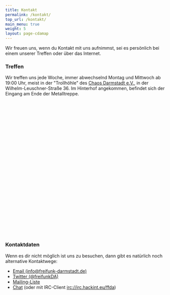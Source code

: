```yaml
---
title: Kontakt
permalink: /kontakt/
top_url: /kontakt/
main_menu: true
weight: 5
layout: page-cdamap
---
```


Wir freuen uns, wenn du Kontakt mit uns aufnimmst, sei es persönlich bei einem unserer Treffen oder über das Internet.

### Treffen

Wir treffen uns jede Woche, immer abwechselnd Montag und Mittwoch ab 19:00 Uhr, meist in der "Trollhöhle" des [Chaos Darmstadt e.V.](http://chaos-darmstadt.de/), in der Wilhelm-Leuschner-Straße 36. Im Hinterhof angekommen, befindet sich der Eingang am Ende der Metalltreppe.

<div id="map" style="height: 30em; border-radius:5px; margin: 1em 0;"></div>

### Kontaktdaten

Wenn es dir nicht möglich ist uns zu besuchen, dann gibt es natürlich noch alternative Kontaktwege:

* [Email (info@freifunk-darmstadt.de)](mailto:info@freifunk-darmstadt.de)
* [Twitter (@freifunkDA)](http://www.twitter.com/freifunkDA)
* [Mailing-Liste](http://lists.freifunk.net/mailman/listinfo/darmstadt-freifunk.net)
* [Chat](https://chat.darmstadt.freifunk.net) (oder mit IRC-Client [irc://irc.hackint.eu/ffda](irc://irc.hackint.eu/ffda))
